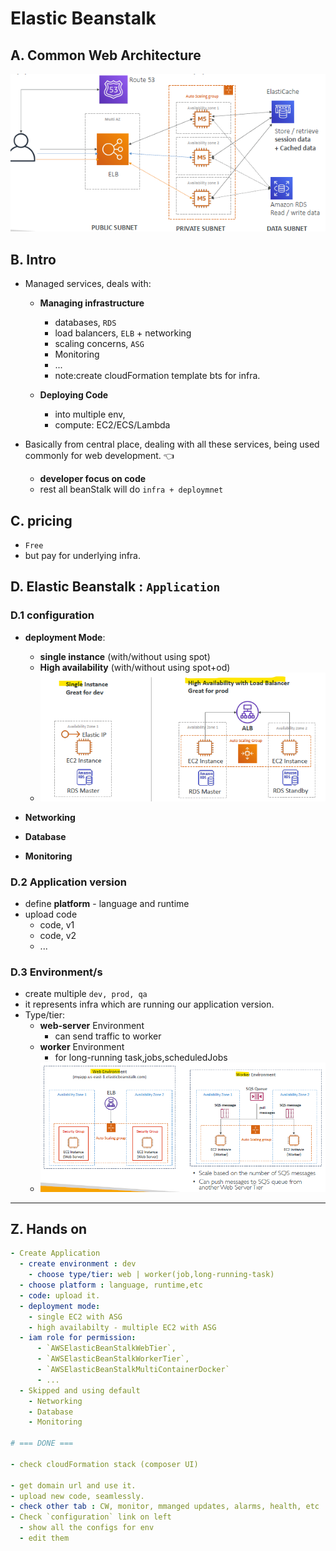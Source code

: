 # Elastic Beanstalk 
## A. Common **Web** Architecture
![img.png](img.png)

## B. Intro
- Managed services, deals with:
  - **Managing infrastructure**
    - databases, `RDS`
    - load balancers, `ELB` + networking
    - scaling concerns, `ASG`
    - Monitoring
    - ...
    - note:create cloudFormation template bts for infra.
    
  - **Deploying Code**
    - into multiple env, 
    - compute: EC2/ECS/Lambda
    
- Basically from central place, dealing with all these services, being used commonly for web development. :point_left:
  - **developer focus on code**
  - rest all beanStalk will do `infra + deploymnet`

## C. pricing
- `Free` 
- but pay for underlying infra.

## D. Elastic Beanstalk : `Application`
### D.1 **configuration**
- **deployment Mode**: 
  - **single instance** (with/without using spot)
  - **High availability** (with/without using spot+od)
  - ![img_1.png](../99_img/compute/img_1.png)
  
- **Networking**
- **Database**
- **Monitoring**

### D.2 **Application version** 
- define **platform** - language and runtime
- upload code
  - code, v1
  - code, v2
  - ...

### D.3 **Environment/s** 
- create multiple `dev, prod, qa`
- it represents infra which are running our application version.
- Type/tier:
  - **web-server**  Environment
    - can send traffic to worker
  - **worker** Environment
    - for long-running task,jobs,scheduledJobs
  - ![img.png](../99_img/compute/img.png)
      
---
## Z. Hands on
```yaml
- Create Application
  - create environment : dev
    - choose type/tier: web | worker(job,long-running-task)
  - choose platform : language, runtime,etc 
  - code: upload it.
  - deployment mode:
    - single EC2 with ASG 
    - high availabilty - multiple EC2 with ASG
  - iam role for permission:
      - `AWSElasticBeanStalkWebTier`,
      - `AWSElasticBeanStalkWorkerTier`, 
      - `AWSElasticBeanStalkMultiContainerDocker`
      - ...
  - Skipped and using default
    - Networking
    - Database
    - Monitoring
  
# === DONE === 
  
- check cloudFormation stack (composer UI)

- get domain url and use it.
- upload new code, seamlessly.
- check other tab : CW, monitor, mmanged updates, alarms, health, etc
- Check `configuration` link on left
  - show all the configs for env
  - edit them

```
